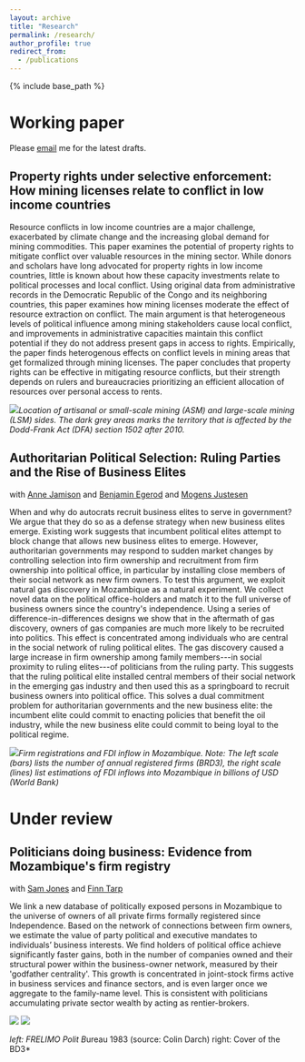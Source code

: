 ```yaml
---
layout: archive
title: "Research"
permalink: /research/
author_profile: true
redirect_from:
  - /publications
---
```

{% include base_path %}

# Working paper

Please [email](mailto:fs.egb@cbs.dk) me for the latest drafts.

## Property rights under selective enforcement: How mining licenses relate to conflict in low income countries

Resource conflicts in low income countries are a major challenge, exacerbated by climate change and the increasing global demand for mining commodities. This paper examines the potential of property rights to mitigate conflict over valuable resources in the mining sector. While donors and scholars have long advocated for property rights in low income countries, little is known about how these capacity investments relate to political processes and local conflict. Using original data from administrative records in the Democratic Republic of the Congo and its neighboring countries, this paper examines how mining licenses moderate the effect of resource extraction on conflict. The main argument is that heterogeneous levels of political influence among mining stakeholders cause local conflict, and improvements in administrative capacities maintain this conflict potential if they do not address present gaps in access to rights. Empirically, the paper finds heterogenous effects on conflict levels in mining areas that get formalized through mining licenses. The paper concludes that property rights can be effective in mitigating resource conflicts, but their strength depends on rulers and bureaucracies prioritizing an efficient allocation of resources over personal access to rents.

![](image/research/Unique_mines_location.png)*Location of artisanal or small-scale mining (ASM) and  large-scale mining (LSM)  sides. The dark grey areas marks the territory that is affected by the Dodd-Frank Act (DFA) section 1502 after 2010.*

## Authoritarian Political Selection: Ruling Parties and the Rise of Business Elites

with [Anne Jamison](https://www.annejamison.com/) and [Benjamin Egerod](https://bcegerod.github.io/) and [Mogens Justesen](https://sites.google.com/site/mkjustesen/)

When and why do autocrats recruit business elites to serve in government? We argue that they do so as a defense strategy when new business elites emerge. Existing work suggests that incumbent political elites attempt to block change that allows new business elites to emerge. However, authoritarian governments may respond to sudden market changes by controlling selection into firm ownership and recruitment from firm ownership into political office, in particular by installing close members of their social network as new firm owners. To test this argument, we exploit natural gas discovery in Mozambique as a natural experiment. We collect novel data on the political office-holders and match it to the full universe of business owners since the country's independence. Using a series of difference-in-differences designs we show that in the aftermath of gas discovery, owners of gas companies are much more likely to be recruited into politics. This effect is concentrated among individuals who are central in the social network of ruling political elites. The gas discovery caused a large increase in firm ownership among family members---in social proximity to ruling elites---of politicians from the ruling party. This suggests that the ruling political elite installed central members of their social network in the emerging gas industry and then used this as a springboard to recruit business owners into political office. This solves a dual commitment problem for authoritarian governments and the new business elite: the incumbent elite could commit to enacting policies that benefit the oil industry, while the new business elite could commit to being loyal to the political regime.

![](image/research/annual_firm_registrations_pol_select_paper.png)*Firm registrations and FDI inflow in Mozambique. Note: The left scale (bars) lists the number of annual registered firms (BRD3), the right scale (lines) list estimations of FDI inflows into Mozambique in billions of USD (World Bank)*

# Under review

## Politicians doing business: Evidence from Mozambique's firm registry

with [Sam Jones](https://esamjones.github.io/) and [Finn Tarp](https://web.econ.ku.dk/ftarp/)

We link a new database of politically exposed persons in Mozambique to the universe of owners of all private firms formally registered since Independence. Based on the network of connections between firm owners, we estimate the value of party political and executive mandates to individuals’ business interests. We find holders of political office achieve significantly faster gains, both in the number of companies owned and their structural power within the business-owner network, measured by their 'godfather centrality'. This growth is concentrated in joint-stock firms active in business services and finance sectors, and is even larger once we aggregate to the family-name level. This is consistent with politicians accumulating private sector wealth by acting as rentier-brokers.

![](image/research/Polit_bureau_FRELIMO_1983.png) ![](image/research/example_bulletin.png)

*left: FRELIMO Polit B*ureau 1983 (source: Colin Darch) right: Cover of the BD3*
